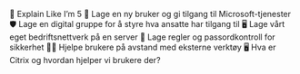 🧠 Explain Like I’m 5
👤 Lage en ny bruker og gi tilgang til Microsoft-tjenester
🛡️ Lage en digital gruppe for å styre hva ansatte har tilgang til
🖥️ Lage vårt eget bedriftsnettverk på en server
🔐 Lage regler og passordkontroll for sikkerhet
🧑‍💻 Hjelpe brukere på avstand med eksterne verktøy
🖥️ Hva er Citrix og hvordan hjelper vi brukere der?
